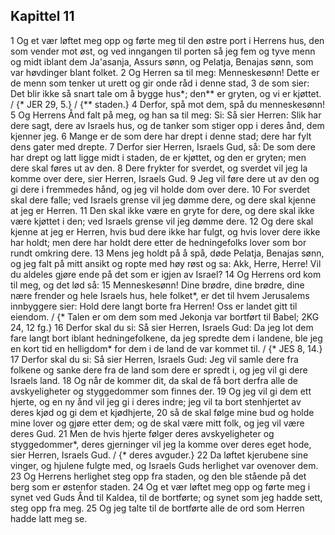 ## Kapittel 11

1 Og et vær løftet meg opp og førte meg til den østre port i Herrens hus, den som vender mot øst, og ved inngangen til porten så jeg fem og tyve menn og midt iblant dem Ja'asanja, Assurs sønn, og Pelatja, Benajas sønn, som var høvdinger blant folket.
2 Og Herren sa til meg: Menneskesønn! Dette er de menn som tenker ut urett og gir onde råd i denne stad,
3 de som sier: Det blir ikke så snart tale om å bygge hus*; den** er gryten, og vi er kjøttet. / {* JER 29, 5.} / {** staden.}
4 Derfor, spå mot dem, spå du menneskesønn!
5 Og Herrens Ånd falt på meg, og han sa til meg: Si: Så sier Herren: Slik har dere sagt, dere av Israels hus, og de tanker som stiger opp i deres ånd, dem kjenner jeg.
6 Mange er de som dere har drept i denne stad; dere har fylt dens gater med drepte.
7 Derfor sier Herren, Israels Gud, så: De som dere har drept og latt ligge midt i staden, de er kjøttet, og den er gryten; men dere skal føres ut av den.
8 Dere frykter for sverdet, og sverdet vil jeg la komme over dere, sier Herren, Israels Gud.
9 Jeg vil føre dere ut av den og gi dere i fremmedes hånd, og jeg vil holde dom over dere.
10 For sverdet skal dere falle; ved Israels grense vil jeg dømme dere, og dere skal kjenne at jeg er Herren.
11 Den skal ikke være en gryte for dere, og dere skal ikke være kjøttet i den; ved Israels grense vil jeg dømme dere.
12 Og dere skal kjenne at jeg er Herren, hvis bud dere ikke har fulgt, og hvis lover dere ikke har holdt; men dere har holdt dere etter de hedningefolks lover som bor rundt omkring dere.
13 Mens jeg holdt på å spå, døde Pelatja, Benajas sønn, og jeg falt på mitt ansikt og ropte med høy røst og sa: Akk, Herre, Herre! Vil du aldeles gjøre ende på det som er igjen av Israel?
14 Og Herrens ord kom til meg, og det lød så:
15 Menneskesønn! Dine brødre, dine brødre, dine nære frender og hele Israels hus, hele folket*, er det til hvem Jerusalems innbyggere sier: Hold dere langt borte fra Herren! Oss er landet gitt til eiendom. / {* Talen er om dem som med Jekonja var bortført til Babel; 2KG 24, 12 fg.}
16 Derfor skal du si: Så sier Herren, Israels Gud: Da jeg lot dem fare langt bort iblant hedningefolkene, da jeg spredte dem i landene, ble jeg en kort tid en helligdom* for dem i de land de var kommet til. / {* JES 8, 14.}
17 Derfor skal du si: Så sier Herren, Israels Gud: Jeg vil samle dere fra folkene og sanke dere fra de land som dere er spredt i, og jeg vil gi dere Israels land.
18 Og når de kommer dit, da skal de få bort derfra alle de avskyeligheter og styggedommer som finnes der.
19 Og jeg vil gi dem ett hjerte, og en ny ånd vil jeg gi i deres indre; jeg vil ta bort stenhjertet av deres kjød og gi dem et kjødhjerte,
20 så de skal følge mine bud og holde mine lover og gjøre etter dem; og de skal være mitt folk, og jeg vil være deres Gud.
21 Men de hvis hjerte følger deres avskyeligheter og styggedommer*, deres gjerninger vil jeg la komme over deres eget hode, sier Herren, Israels Gud. / {* deres avguder.}
22 Da løftet kjerubene sine vinger, og hjulene fulgte med, og Israels Guds herlighet var ovenover dem.
23 Og Herrens herlighet steg opp fra staden, og den ble stående på det berg som er østenfor staden.
24 Og et vær løftet meg opp og førte meg i synet ved Guds Ånd til Kaldea, til de bortførte; og synet som jeg hadde sett, steg opp fra meg.
25 Og jeg talte til de bortførte alle de ord som Herren hadde latt meg se.
